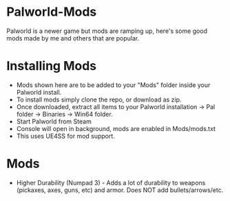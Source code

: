 # Palworld-Mods
Palworld is a newer game but mods are ramping up, here's some good mods made by me and others that are popular.

# Installing Mods
- Mods shown here are to be added to your "Mods" folder inside your Palworld install.
- To install mods simply clone the repo, or download as zip.
- Once downloaded, extract all items to your Palworld installation -> Pal folder -> Binaries -> Win64 folder.
- Start Palworld from Steam
- Console will open in background, mods are enabled in Mods/mods.txt
- This uses UE4SS for mod support.

# Mods
- Higher Durability (Numpad 3) - Adds a lot of durability to weapons (pickaxes, axes, guns, etc) and armor. Does NOT add bullets/arrows/etc.
